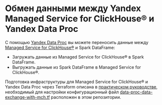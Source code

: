 # Обмен данными между Yandex Managed Service for ClickHouse® и Yandex Data Proc

С помощью [Yandex Data Proc](https://yandex.cloud/ru/docs/data-proc) вы можете переносить данные между [Managed Service for ClickHouse®](https://yandex.cloud/ru/docs/managed-clickhouse) и Spark DataFrame:

* Загружать данные из Managed Service for ClickHouse® в Spark DataFrame.
* Выгружать данные из Spark DataFrame в Managed Service for ClickHouse®.

Подготовка инфраструктуры для Managed Service for ClickHouse® и Yandex Data Proc через Terraform описана в [практическом руководстве](https://yandex.cloud/ru/docs/tutorials/dataplatform/dp-mch-data-exchange), необходимый для настройки конфигурационный файл [data-proc-data-exchange-with-mch.tf](data-proc-data-exchange-with-mch.tf) расположен в этом репозитории.
